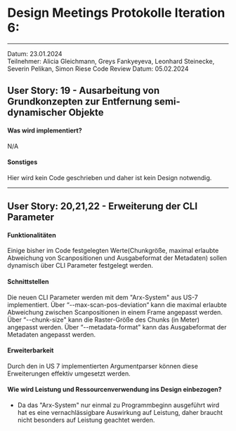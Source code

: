 # Design Meetings Protokolle Iteration 6:
---
Datum: 23.01.2024 <br>
Teilnehmer: Alicia Gleichmann, Greys Fankyeyeva, Leonhard Steinecke, Severin Pelikan, Simon Riese
Code Review Datum: 05.02.2024

## User Story:  19 - Ausarbeitung von Grundkonzepten zur Entfernung semi-dynamischer Objekte
#### Was wird implementiert?
N/A
#### Sonstiges
Hier wird kein Code geschrieben und daher ist kein Design notwendig.

---

## User Story: 20,21,22 - Erweiterung der CLI Parameter 
#### Funktionalitäten
Einige bisher im Code festgelegten Werte(Chunkgröße, maximal erlaubte Abweichung von Scanpositionen und Ausgabeformat der Metadaten) sollen dynamisch über CLI Parameter festgelegt werden.
#### Schnittstellen
Die neuen CLI Parameter werden mit dem "Arx-System" aus US-7 implementiert.
Über “--max-scan-pos-deviation“ kann die maximal erlaubte Abweichung zwischen Scanpositionen in einem Frame angepasst werden.
Über “--chunk-size" kann die Raster-Größe des Chunks (in Meter) angepasst werden.
Über “--metadata-format" kann das Ausgabeformat der Metadaten angepasst werden.
#### Erweiterbarkeit
Durch den in US 7 implementierten Argumentparser können diese Erweiterungen effektiv umgesetzt werden.
#### Wie wird Leistung und Ressourcenverwendung ins Design einbezogen?
- Da das "Arx-System" nur einmal zu Programmbeginn ausgeführt wird hat es eine vernachlässigbare Auswirkung auf Leistung, daher braucht nicht besonders auf Leistung geachtet werden.
